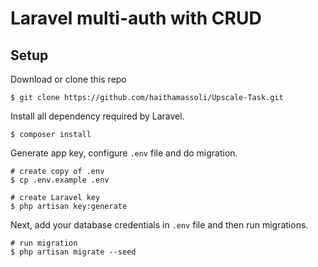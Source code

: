 # Laravel multi-auth with CRUD

## Setup

Download or clone this repo

```shell
$ git clone https://github.com/haithamassoli/Upscale-Task.git
```

Install all dependency required by Laravel.

```shell
$ composer install
```

Generate app key, configure `.env` file and do migration.

```shell
# create copy of .env
$ cp .env.example .env

# create Laravel key
$ php artisan key:generate
```

Next, add your database credentials in `.env` file and then run migrations.

```shell
# run migration
$ php artisan migrate --seed
```
